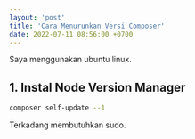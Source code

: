 ```yaml
---
layout: 'post'
title: 'Cara Menurunkan Versi Composer'
date: 2022-07-11 08:56:00 +0700
---
```


Saya menggunakan ubuntu linux.

## 1. Instal Node Version Manager

```bash
composer self-update --1
```


Terkadang membutuhkan sudo.